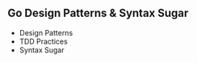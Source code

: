 Go Design Patterns & Syntax Sugar
---------------------------------

- Design Patterns
- TDD Practices
- Syntax Sugar